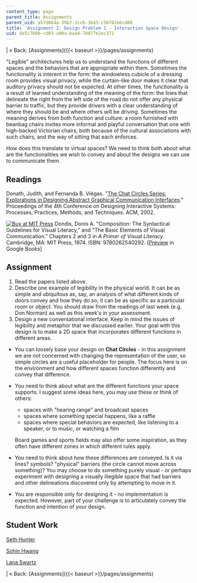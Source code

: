 ```yaml
---
content_type: page
parent_title: Assignments
parent_uid: a57d864a-39b7-2ccb-3b43-c50782e6cd00
title: 'Assignment 2: Design Problem 1 - Interaction Space Design'
uid: de5c7b0b-cd03-a90a-baa4-78077e2ec371
---
```


| « Back: [Assignments]({{< baseurl >}}/pages/assignments) 

"Legible" architectures help us to understand the functions of different spaces and the behaviors that are appropriate within them. Sometimes the functionality is interent in the form: the windowless cubicle of a dressing room provides visual privacy, while the curtain-like door makes it clear that auditory privacy should not be expected. At other times, the functionality is a result of learned understanding of the meaning of the form: the lines that delineate the right from the left side of the road do not offer any physical barrier to traffic, but they provide drivers with a clear understanding of where they should be and where others will be driving. Sometimes the meaning derives from both function and culture: a room furnished with beanbag chairs invites more informal and playful conversation that one with high-backed Victorian chairs, both because of the cultural associations with such chairs, and the way of sitting that each enforces.

How does this translate to virtual spaces? We need to think both about what are the functionalities we wish to convey and about the designs we can use to communicate them.

Readings
--------

Donath, Judith, and Fernanda B. Viégas. "[The Chat Circles Series: Explorations in Designing Abstract Graphical Communication Interfaces](http://portal.acm.org/citation.cfm?id=778712.778764)." Proceedings of the 4th Conference on Designing Interactive Systems: Processes, Practices, Methods, and Techniques. ACM, 2002.

[![Buy at MIT Press](/images/mp_logo.gif)](https://mitpress.mit.edu/9780262540292) Dondis, Donis A. "Composition: The Syntactical Guidelines for Visual Literacy," and "The Basic Elements of Visual Communication." Chapters 2 and 3 in _A Primer of Visual Literacy_. Cambridge, MA: MIT Press, 1974. ISBN: 9780262540292. \[[Preview](http://books.google.com/books?id=rrf5SisMzQgC&pg=PA20=onepage) in Google Books\]

Assignment
----------

1.  Read the papers listed above.
2.  Describe one example of legibility in the physical world. It can be as simple and ubiquitous as, say, an analysis of what different kinds of doors convey and how they do so; it can be as specific as a particular room or object. You should draw from the readings of last week (e.g. Don Norman) as well as this week's in your assessment.
3.  Design a new conversational interface. Keep in mind the issues of legibility and metaphor that we discussed earlier. Your goal with this design is to make a 2D space that incorporates different functions in different areas.

*   You can loosely base your design on **Chat Circles** - in this assignment we are not concerned with changing the representation of the user, so simple circles are a useful placeholder for people. The focus here is on the environment and how different spaces function differently and convey that difference.
*   You need to think about what are the different functions your space supports. I suggest some ideas here, you may use these or think of others:
    
    *   spaces with "hearing range" and broadcast spaces
    *   spaces where something special happens, like a raffle
    *   spaces where special behaviors are expected, like listening to a speaker, or to music, or watching a film
    
    Board games and sports fields may also offer some inspiration, as they often have different zones in which different rules apply.
    
*   You need to think about how these differences are conveyed. Is it via lines? symbols? "physical" barriers (the circle cannot move across something)? You may choose to do something purely visual - or perhaps experiment with designing a visually illegible space that had barriers and other delineations discovered only by attempting to move in it.
*   You are responsible only for designing it - no implementation is expected. However, part of your challenge is to articulately convey the function and intention of your design.

Student Work
------------

[Seth Hunter](http://designingsociablemedia.blogspot.com/2008/02/response-2-interactive-comedia-shared.html)

[Sohin Hwang](http://dsm2008.blogspot.com/2008/02/2nd-weeks-assignments.html)

[Lana Swartz](http://designingsociablemedia08.blogspot.com/2008/02/response-2-legibility-and-abstraction.html)

| « Back: [Assignments]({{< baseurl >}}/pages/assignments)